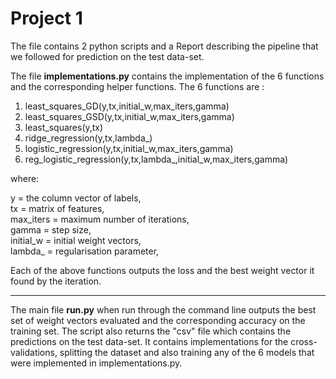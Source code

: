 Project 1
======================
The file contains 2 python scripts and a Report describing the pipeline that we followed for prediction on the test data-set. 

The file **implementations.py** contains the implementation of the 6 functions and the corresponding helper functions. The 6 functions are :
1) least_squares_GD(y,tx,initial_w,max_iters,gamma)
2) least_squares_GSD(y,tx,initial_w,max_iters,gamma)
3) least_squares(y,tx)
4) ridge_regression(y,tx,lambda_)
5) logistic_regression(y,tx,initial_w,max_iters,gamma)
6) reg_logistic_regression(y,tx,lambda_,initial_w,max_iters,gamma)

where:

y = the column vector of labels,<br />
tx = matrix of features,<br />
max_iters = maximum number of iterations,<br />
gamma = step size, <br />
initial_w = initial weight vectors,<br />
lambda_ = regularisation parameter,<br />

Each of the above functions outputs the loss and the best weight vector it found by the iteration.
***
The main file **run.py** when run through the command line outputs the best set of weight vectors evaluated and the corresponding accuracy on the training set. The script also returns the "csv" file which contains the predictions on the test data-set. It contains implementations for the cross-validations, splitting the dataset and also training any of the 6 models that were implemented in implementations.py.
